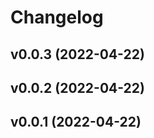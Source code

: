 # Changelog

<!--next-version-placeholder-->

## v0.0.3 (2022-04-22)


## v0.0.2 (2022-04-22)


## v0.0.1 (2022-04-22)

